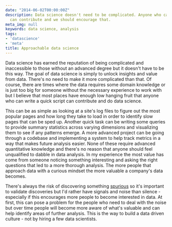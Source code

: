 ```yaml
---
date: "2014-06-02T00:00:00Z"
description: Data science doesn't need to be complicated. Anyone who can write a script
  can contribute and we should encourage that.
meta_img: null
keywords: data science, analysis
tags:
- 'datascience'
- 'meta'
title: Approachable data science
---
```


Data science has earned the reputation of being complicated and inaccessible to those without an advanced degree but it doesn't have to be this way. The goal of data science is simply to unlock insights and value from data. There's no need to make it more complicated than that. Of course, there are times where the data requires some domain knowledge or is just too big for someone without the necessary experience to work with but I believe that most places have enough low hanging fruit that anyone who can write a quick script can contribute and do data science.

This can be as simple as looking at a site's log files to figure out the most popular pages and how long they take to load in order to identify slow pages that can be sped up. Another quick task can be writing some queries to provide summary statistics across varying dimensions and visualizing them to see if any patterns emerge. A more advanced project can be going through a codebase and implementing a system to help track metrics in a way that makes future analysis easier. None of these require advanced quantitative knowledge and there's no reason that anyone should feel unqualified to dabble in data analysis. In my experience the most value has come from someone noticing something interesting and asking the right questions that led to a more thorough analysis. The more people that approach data with a curious mindset the more valuable a company's data becomes.

There's always the risk of discovering something <a href="https://en.wikipedia.org/wiki/Spurious_relationship" target="_blank">spurious</a> so it's important to validate discoveries but I'd rather have signals and noise than silence - especially if this encourages more people to become interested in data. At first, this can pose a problem for the people who need to deal with the noise but over time people will become more aware of what's valuable and can help identify areas of further analysis. This is the way to build a data driven culture - not by hiring a few data scientists.